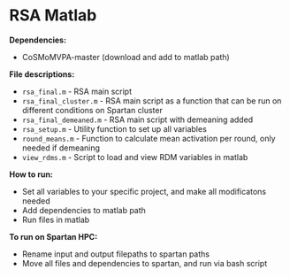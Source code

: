 # RSA Matlab

__Dependencies:__
- CoSMoMVPA-master (download and add to matlab path)

__File descriptions:__
- ```rsa_final.m``` - RSA main script 
- ```rsa_final_cluster.m``` - RSA main script as a function that can be run on different conditions on Spartan cluster
- ```rsa_final_demeaned.m``` - RSA main script with demeaning added
- ```rsa_setup.m``` - Utility function to set up all variables 
- ```round_means.m``` - Function to calculate mean activation per round, only needed if demeaning
- ```view_rdms.m``` - Script to load and view RDM variables in matlab

__How to run:__
- Set all variables to your specific project, and make all modificatons needed
- Add dependencies to matlab path
- Run files in matlab

__To run on Spartan HPC:__
- Rename input and output filepaths to spartan paths
- Move all files and dependencies to spartan, and run via bash script


